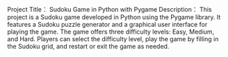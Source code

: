 Project Title： Sudoku Game in Python with Pygame
Description： This project is a Sudoku game developed in Python using the Pygame library. It features a Sudoku puzzle generator and a graphical user interface for playing the game. The game offers three difficulty levels: Easy, Medium, and Hard. Players can select the difficulty level, play the game by filling in the Sudoku grid, and restart or exit the game as needed.
